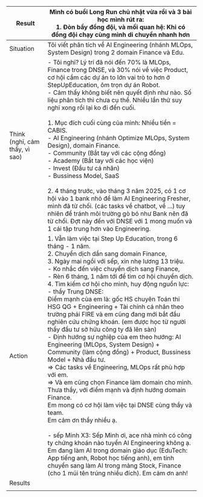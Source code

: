 
| Result                         | Mình có buổi Long Run chủ nhật vừa rồi và 3 bài học mình rút ra: <br>1. Đòn bẩy đồng đội, và mối quan hệ: Khi có đồng đội chạy cùng mình di chuyển nhanh hơn                                                                                                                                                                                                                                                                                                                                                                                                                                                                                                                                                                                                                                                                                                                                                                                                                                                                                                                                                                                                                                                                                                                                                         |
| ------------------------------ | -------------------------------------------------------------------------------------------------------------------------------------------------------------------------------------------------------------------------------------------------------------------------------------------------------------------------------------------------------------------------------------------------------------------------------------------------------------------------------------------------------------------------------------------------------------------------------------------------------------------------------------------------------------------------------------------------------------------------------------------------------------------------------------------------------------------------------------------------------------------------------------------------------------------------------------------------------------------------------------------------------------------------------------------------------------------------------------------------------------------------------------------------------------------------------------------------------------------------------------------------------------------------------------------------------------------- |
| Situation                      | Tôi viết phân tích về AI Engineering (nhánh MLOps, System Design) trong 2 domain Finance và Edu.                                                                                                                                                                                                                                                                                                                                                                                                                                                                                                                                                                                                                                                                                                                                                                                                                                                                                                                                                                                                                                                                                                                                                                                                                     |
| Think (nghĩ, cảm thấy, vì sao) | - Tôi nghĩ? Lý trí đã nói đến 70% là MLOps, Finance trong DNSE, và 30% nói về việc Product, cơ hội cầm các dự án to lớn vai trò to hơn ở StepUpEducation, ôm trọn dự án Robot.<br>- Cảm thấy không biết nên quyết định như nào. Số liệu phân tích thì chưa cụ thể. Nhiều lần thử suy nghĩ xong rồi lại ko đi đến cuối. <br><br>1. Mục đích cuối cùng của mình: Nhiều tiền = CABIS. <br>- AI Engineering (nhánh Optimize MLOps, System Design), domain Finance. <br>- Community (Bắt tay với các cộng đồng)<br>- Academy (Bắt tay với các học viện)<br>- Invest (Đầu tư cá nhân)<br>- Bussiness Model, SaaS<br><br>2. 4 tháng trước, vào tháng 3 năm 2025, có 1 cơ hội vào 1 bank nhỏ để làm AI Engineering Fresher, mình đã từ chối. (các tasks về chatbot, về ...) tuy nhiên để tránh môi trường gò bó như Bank nên đã từ chối. Đợt này đến với DNSE với 1 mong muốn và 1 cái tập trung hơn vào Engineering. <br>                                                                                                                                                                                                                                                                                                                                                                                                   |
| Action                         | 1. Vẫn làm việc tại Step Up Education, trong 6 tháng - 1 năm. <br>2. Chuyển dịch dần sang domain Finance,<br>3. Ngày mai ngồi với sếp, xin nhẹ lương 13 triệu. <br>- Ko nhắc đến việc chuyển dịch sang Finance, <br>- Rèn 6 tháng, 1 năm tới để tìm cơ hội chuyển dịch.<br>4. Tìm kiếm cơ hội cho mình, huy động nguồn lực: <br>- thầy Trung DNSE: <br>Điểm mạnh của em là: gốc HS chuyên Toán thi HSG QG + Engineering + Tài chính cá nhân theo trường phái FIRE và em cũng đang mới bắt đầu nghiên cứu chứng khoán. (em được học từ người thầy đầu tư sở hữu công ty đã lên sàn)<br>- Định hướng sự nghiệp của em theo hướng: AI Engineering (MLOps, System Design) + Community (làm cộng đồng) + Product, Bussiness Model + Nhà đầu tư.   <br>=> Các tasks về Engineering, MLOps rất phù hợp với em.   <br>=> Và em cũng chọn Finance làm domain cho mình.<br>Thưa thầy, với điểm mạnh và định hướng domain Finance. <br>Em mong có cơ hội làm việc tại DNSE cùng thầy và team. <br>Em cảm ơn thầy nhiều ạ.<br><br>- sếp Minh X3: Sếp Minh ơi, ace nhà mình có công ty chứng khoán nào tuyển AI Engineering không ạ.<br>Em đang làm AI trong domain giáo dục (EduTech: App tiếng anh, Robot học tiếng anh), em tính chuyển sang làm AI trong mảng Stock, Finance (cho 1 mũi tên trúng nhiều đích). Em cảm ơn anh! |
| Results                        |                                                                                                                                                                                                                                                                                                                                                                                                                                                                                                                                                                                                                                                                                                                                                                                                                                                                                                                                                                                                                                                                                                                                                                                                                                                                                                                      |
|                                |                                                                                                                                                                                                                                                                                                                                                                                                                                                                                                                                                                                                                                                                                                                                                                                                                                                                                                                                                                                                                                                                                                                                                                                                                                                                                                                      |
